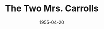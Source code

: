 ---
title: The Two Mrs. Carrolls
date: 1955-04-20
closing_date: 1955-04-30
layout: productions
playbill:
Theatre: Theatre Jacksonville
Venue: Little Theatre
cast:
- Cecily Harden: Betty Groves
- Clemence: Erika Schmeitzner
- Denis Pennington: Walter Gomel
- Doctor Tuttle: Jay Harder
- Geoffrey Carroll: Hobson Blackmon
- Harriet Updyke: Helen Keegan
- Mrs. Latham: Jane Johnson
- Sally Carroll: Ruth Klein
crew:
- Book Holder: Margaret Lafferty
- Director: Paul Geisenhof
- Light Controls: L.J. Gift
- Make-up Assistant:
  - Elizabeth Hill
  - Virginia Gomel
  - Madelon Geisenhof
  - Betty Ogilvie
  - Phil Parvin
- Make-up Chairman: Jocelyn Brown
- Painting and Construction:
  - Barbara Meyer
  - Mel Barnert
  - Elaine Barnert
  - Bill Diesinger
  - Betty Green
  - Laurel Barton
  - Budd Porter
  - Beverly Rome
  - Don Anderson
  - Fritz Jipson
  - Jim Welsford
  - Ellis Barnert
  - Millie Barnert
  - Mary Wallis
  - Margaret Burt
  - Joe Portnoy
  - Alice Nunn
  - Nat Nunn
  - Kathi Stewart
  - L.J. Gift
  - Alice Wise
  - Martha Smith
  - Jerome Fletcher
  - Esther Barnes
  - Polly Clendening
  - Rose Forney
  - Brenda Hasty
  - Joe Ellovich
  - Nina Branch
  - Bob Adams
  - Pat Eyster
  - Evelyn Cone
  - Bill Tuggle
  - Mattie Godwin
- Properties Assistant:
  - Jeanne Strickland
  - Jane White
- Properties Chairman: George Durney
- Setting and Technical Direction: George A. Ramsey, Jr.
- Sound and Music:
  - Rhetta Lackey
  - Anne Rogers
- Stage Manager: Carolina Rawls
- Wardrobe Assistant:
  - Esther Barnes
  - Shirley Caruthers
  - Elaine Barnert
  - Beverly Fink
  - Polly Clendening
  - Eileen Duval
  - Jane Marvin
- Wardrobe Chairman: Millie Barnert
- Wardrobe Coordinator: Becky Rogers
orchestra:
external_links:
---